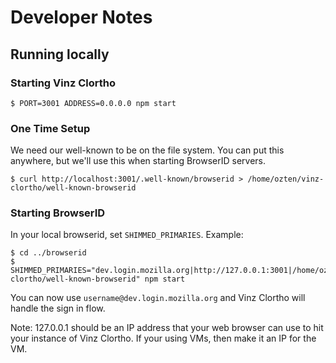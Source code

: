 # Developer Notes

## Running locally

### Starting Vinz Clortho
    
    $ PORT=3001 ADDRESS=0.0.0.0 npm start

### One Time Setup

We need our well-known to be on the file system. You can put this anywhere, but we'll use this when starting BrowserID servers.

    $ curl http://localhost:3001/.well-known/browserid > /home/ozten/vinz-clortho/well-known-browserid

### Starting BrowserID

In your local browserid, set `SHIMMED_PRIMARIES`. Example:

    $ cd ../browserid
    $ SHIMMED_PRIMARIES="dev.login.mozilla.org|http://127.0.0.1:3001|/home/ozten/vinz-clortho/well-known-browserid" npm start

You can now use `username@dev.login.mozilla.org` and Vinz Clortho will handle the sign in flow.

Note: 127.0.0.1 should be an IP address that your web browser can use to hit your instance of Vinz Clortho. If your using VMs, then make it an IP for the VM.